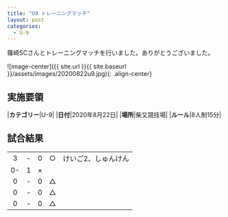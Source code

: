 ```yaml
---
title: "U9 トレーニングマッチ"
layout: post
categories:
  - U-9
---
```


篠崎SCさんとトレーニングマッチを行いました。ありがとうございました。

![image-center]({{ site.url }}{{ site.baseurl }}/assets/images/20200822u9.jpg){: .align-center}


## 実施要領

|**カテゴリー**|U-9|
|**日付**|2020年8月22日|
|**場所**|柴又競技場|
|**ルール**|8人制15分|


## 試合結果

|    |   |    |         |    |
|:--:|:-:|:--:|:--:|:--------|
|    3| - |   0|○|けいご2、しゅんけん|
|    0- |   1|×||
|    0| - |   0|△||
|    0| - |   0|△||
|    0| - |   0|△||
